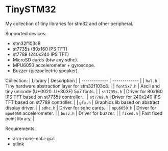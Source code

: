 # TinySTM32
My collection of tiny libraries for stm32 and other peripheral.

Supported devices:
- stm32f103c8
- st7735s (80x160 IPS TFT)
- st7789 (240x240 IPS TFT)
- MicroSD cards (btw any sdhc).
- MPU6050 accelerometer + gyroscope.
- Buzzer (piezoelectric speaker).

Collection:
| Library  | Description |
| ------------- | ------------- |
| `hal.h`      |  Tiny hardware abstraction layer for stm32f103c8. |
| `font5x7.h`  | Ascii and tiny unicode (U+0020..U+303F) 5x7 fonts. |
| `st7735s.h`  | Driver for 80x160 IPS TFT based on st7735s controller. |
| `st7789.h`   | Driver for 240x240 IPS TFT based on st7789 controller. |
| `gfx.h`      | Graphics lib based on abstract display driver. |
| `sdhc.h`     | Driver for sdhc cards. |
| `mpu6050.h` | Driver for `mpu6050` accelerometer. |
| `buzz.h`    | Driver for buzzer. |
| `fixed.h`   | Fast fixed point library. |

Requirements:
- arm-none-eabi-gcc
- stlink
